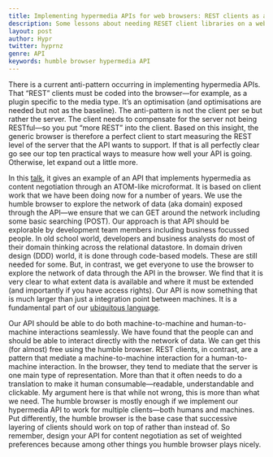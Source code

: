 ```yaml
---
title: Implementing hypermedia APIs for web browsers: REST clients as antipattern
description: Some lessons about needing RESET client libraries on a web browser
layout: post
author: Hypr
twitter: hyprnz
genre: API
keywords: humble browser hypermedia API
---
```



There is a current anti-pattern occurring in implementing hypermedia APIs. That “REST” clients must be coded into the browser—for example, as a plugin specific to the media type. It’s an optimisation (and optimisations are needed but not as the baseline). The anti-pattern is not the client per se but rather the server. The client needs to compensate for the server not being RESTful—so you put “more REST” into the client. Based on this insight, the generic browser is therefore a perfect client to start measuring the REST level of the server that the API wants to support. If that is all perfectly clear go see our top ten practical ways to measure how well your API is going. Otherwise, let expand out a little more.

In this [talk](https://www.infoq.com/presentations/data-hypermedia-rest), it gives an example of an API that implements hypermedia as content negotiation through an ATOM-like microformat. It is based on client work that we have been doing now for a number of years. We use the humble browser to explore the network of data (aka domain) exposed through the API—we ensure that we can GET around the network including some basic searching (POST). Our approach is that API should be explorable by development team members including business focussed people. In old school world, developers and business analysts do most of their domain thinking across the relational datastore. In domain driven design (DDD) world, it is done through code-based models. These are still needed for some. But, in contrast, we get everyone to use the browser to explore the network of data through the API in the browser. We find that it is very clear to what extent data is available and where it must be extended (and importantly if you have access rights). Our API is now something that is much larger than just a integration point between machines. It is a fundamental part of our [ubiquitous language](http://martinfowler.com/bliki/UbiquitousLanguage.html). 

Our API should be able to do both machine-to-machine and human-to-machine interactions seamlessly. We have found that the people can and should be able to interact directly with the network of data. We can get this (for almost) free using the humble browser. REST clients, in contrast, are a pattern that mediate a machine-to-machine interaction for a human-to-machine interaction. In the browser, they tend to mediate that the server is one main type of representation. More than that it often needs to do a translation to make it human consumable—readable, understandable and clickable. My argument here is that while not wrong, this is more than what we need. The humble browser is mostly enough if we implement our hypermedia API to work for multiple clients—both humans and machines. Put differently, the humble browser is the base case that successive layering of clients should work on top of rather than instead of. So remember, design your API for content negotiation as set of weighted preferences because among other things you humble browser plays nicely.
